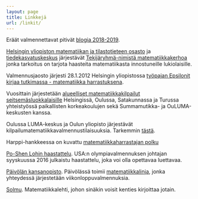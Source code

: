 ```yaml
---
layout: page
title: Linkkejä
url: /linkit/
---
```


Eräät valmennettavat pitivät [blogia 2018-2019][blog].

[Helsingin yliopiston matematiikan ja tilastotieteen osasto][mathstat]
ja [tiedekasvatuskeskus][tiedekasvatus] järjestävät
[Tekijäryhmä-nimistä matematiikkakerhoa][tekijaryhma] jonka tarkoitus
on tarjota haasteita matematiikasta innostuneille lukiolaisille.

Valmennusjaosto järjesti 28.1.2012 Helsingin yliopistossa
[työpajan Epsilonit kirjaa tutkimassa - matematiikka harrastuksena][epsilonit].

Vuosittain järjestetään
[alueelliset matematiikkakilpailut seitsemäsluokkalaisille][seiskat]
Helsingissä, Oulussa, Satakunnassa ja Turussa yhteistyössä paikallisten korkeakoulujen
sekä Summamutikka- ja OuLUMA-keskusten kanssa.

Oulussa LUMA-keskus ja Oulun yliopisto järjestävät
kilpailumatematiikkavalmennustilaisuuksia. Tarkemmin [tästä][oulu].

[blog]: https://blog.matematiikkakilpailut.fi
[mathstat]: http://www.mathstat.helsinki.fi
[tiedekasvatus]: https://www.helsinki.fi/fi/tiedekasvatus
[tekijaryhma]: https://www.helsinki.fi/fi/tiedekasvatus/tekijaryhma
[epsilonit]: /kokoukset/epsilon
[seiskat]: /seiskat
[oulu]: https://ouluma.fi/2012/08/matematiikkavalmennus/



Harppi-hankkeessa on kuvattu [matematiikkaharrastajan polku](https://www.mayk.fi/matematiikkalukio/kehitys/matematiikkaharrastajan-polku/)

 [Po-Shen Lohin haastattelu](/kirjallisuus/Loh.pdf).
USA:n olympiavalmennuksen johtajan syyskuussa 2016 julkaistu haastattelu, joka voi olla opettavaa luettavaa.

[Päivölän kansanopisto](https://www.paivola.fi/).
Päivölässä toimii [matematiikkalinja](https://www.matematiikkalinja.fi/),
jonka yhteydessä järjestetään viikonloppuvalmennuksia.

[Solmu](http://matematiikkalehtisolmu.fi/).
Matematiikkalehti, johon sinäkin voisit kenties kirjoittaa jotain.
